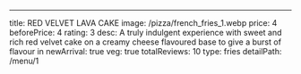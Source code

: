 ---
title: RED VELVET LAVA CAKE
image: /pizza/french_fries_1.webp
price: 4
beforePrice: 4
rating: 3
desc: A truly indulgent experience with sweet and rich red velvet cake on a creamy cheese flavoured base to give a burst of flavour in
newArrival: true
veg: true
totalReviews: 10
type: fries
detailPath: /menu/1